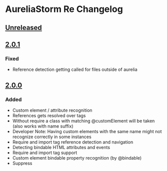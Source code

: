 # AureliaStorm Re Changelog

## [Unreleased]

## [2.0.1]

### Fixed

- Reference detection getting called for files outside of aurelia

## [2.0.0]

### Added

- Custom element / attribute recognition
- References gets resolved over <require from=""> tags
- Without require a class with matching @customElement will be taken (also works with name suffix)
- Developer Note: Having custom elements with the same name might not recognize correctly in some instances
- Require and import tag reference detection and navigation
- Detecting bindable HTML attributes and events
- Require and import tag support
- Custom element bindable property recognition (by @bindable)
- Suppress <template> and <require> element warnings

## [1.2.1]

### Changed

- Support older versions

## [1.2.0]

### Added

- Support <let> element recognition
- Support the `else` attribute
- Adds support for `promise.bind` recognition

### Fixed

- Remove deprecated getDependencies Call
- Remove deprecated getBaseDir call

[Unreleased]: https://github.com/Readock/AureliaStormRe/compare/v2.0.1...HEAD
[2.0.1]: https://github.com/Readock/AureliaStormRe/compare/v2.0.0...v2.0.1
[2.0.0]: https://github.com/Readock/AureliaStormRe/compare/v1.2.1...v2.0.0
[1.2.1]: https://github.com/Readock/AureliaStormRe/compare/v1.2.0...v1.2.1
[1.2.0]: https://github.com/Readock/AureliaStormRe/commits/v1.2.0
